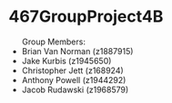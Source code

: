 # 467GroupProject4B
<ul>
Group Members:
<li>Brian Van Norman (z1887915)</li>
<li>Jake Kurbis (z1945650)</li>
<li>Christopher Jett (z168924)</li>
<li>Anthony Powell (z1944292)</li>
<li>Jacob Rudawski (z1968579)</li>
</ul>
